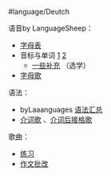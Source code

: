 #language/Deutch 

语音by LanguageSheep：
- [字母表](https://www.youtube.com/watch?v=axQGCdGCjAk&list=PLdXCV-BcRUaPG82Ua-eawLZcm6RqYJDNq&index=4) 
- 音标与单词 [1](https://www.youtube.com/watch?v=FB1eelkUxRY&list=PLdXCV-BcRUaPG82Ua-eawLZcm6RqYJDNq&index=3) [2](https://www.youtube.com/watch?v=FB1eelkUxRY&list=PLdXCV-BcRUaPG82Ua-eawLZcm6RqYJDNq&index=2)  
	- [一些补充](https://www.youtube.com/@deutschsprechenonline8315/videos) （选学）
- [字母歌](https://www.bilibili.com/video/BV1V7411H7g5/?spm_id_from=333.337.search-card.all.click&vd_source=f66e0891a6ac513c7709150a803a70e1) 

语法：
- byLaaanguages [语法汇总](https://www.bilibili.com/video/BV1FF411a7jj/?spm_id_from=333.788.top_right_bar_window_custom_collection.content.click&vd_source=f66e0891a6ac513c7709150a803a70e1) 
- [介词歌](https://www.bilibili.com/video/BV1gg411Y7LA/?spm_id_from=333.337.search-card.all.click&vd_source=f66e0891a6ac513c7709150a803a70e1) 、[介词后接格歌](https://www.bilibili.com/video/BV1gV411d7Sv/?spm_id_from=333.337.search-card.all.click&vd_source=f66e0891a6ac513c7709150a803a70e1) 

歌曲：


- [练习](https://www.schubert-verlag.de/aufgaben/uebungen_a1/sa1_uebungen_index.htm) 
- [作文批改](https://www.korrekturen.de/) 